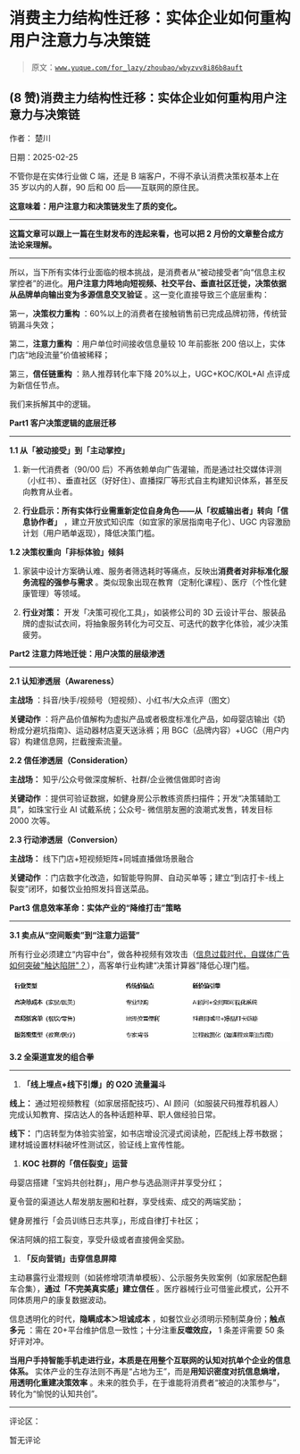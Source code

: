 # 消费主力结构性迁移：实体企业如何重构用户注意力与决策链

> 原文：[`www.yuque.com/for_lazy/zhoubao/wbyzvv8i86b8auft`](https://www.yuque.com/for_lazy/zhoubao/wbyzvv8i86b8auft)

## (8 赞)消费主力结构性迁移：实体企业如何重构用户注意力与决策链

作者： 楚川

日期：2025-02-25

不管你是在实体行业做 C 端，还是 B 端客户，不得不承认消费决策权基本上在 35 岁以内的人群，90 后和 00 后——互联网的原住民。

**这意味着：用户注意力和决策链发生了质的变化。**

**  **

**这篇文章可以跟上一篇在生财发布的连起来看，也可以把 2 月份的文章整合成方法论来理解。**

**  **

所以，当下所有实体行业面临的根本挑战，是消费者从“被动接受者”向“信息主权掌控者”的进化。**用户注意力阵地向短视频、社交平台、垂直社区迁徙，决策依据从品牌单向输出变为多源信息交叉验证** 。这一变化直接导致三个底层重构：

第一，**决策权力重构** ：60%以上的消费者在接触销售前已完成品牌初筛，传统营销漏斗失效；

第二，**注意力重构** ：用户单位时间接收信息量较 10 年前膨胀 200 倍以上，实体门店“地段流量”价值被稀释；

第三，**信任链重构** ：熟人推荐转化率下降 20%以上，UGC+KOC/KOL+AI 点评成为新信任节点。

我们来拆解其中的逻辑。

**Part1 客户决策逻辑的底层迁移**

**  **

**1.1 从「被动接受」到「主动掌控」**

1.  新一代消费者（90/00 后）不再依赖单向广告灌输，而是通过社交媒体评测（小红书）、垂直社区（好好住）、直播探厂等形式自主构建知识体系，甚至反向教育从业者。

2.  **行业启示：所有实体行业需重新定位自身角色——从「权威输出者」转向「信息协作者」** ，建立开放式知识库（如宜家的家居指南电子化）、UGC 内容激励计划（用户晒单返现），降低决策门槛。

**1.2 决策权重向「非标体验」倾斜**

1.  家装中设计方案确认难、服务者筛选耗时等痛点，反映出**消费者对非标准化服务流程的强参与需求** 。类似现象出现在教育（定制化课程）、医疗（个性化健康管理）等领域。

2.  **行业对策：** 开发「决策可视化工具」，如装修公司的 3D 云设计平台、服装品牌的虚拟试衣间，将抽象服务转化为可交互、可迭代的数字化体验，减少决策疲劳。

**Part2 注意力阵地迁徙：用户决策的层级渗透**

**  **

**2.1 认知渗透层（Awareness）**

**主战场** ：抖音/快手/视频号（短视频）、小红书/大众点评（图文）

**关键动作** ：将产品价值解构为虚拟产品或者极度标准化产品，如母婴店输出《奶粉成分避坑指南》、运动器材店夏天送泳裤；用 BGC（品牌内容）+UGC（用户内容）构建信息网，拦截搜索流量。

**2.2 信任渗透层（Consideration）**

**主战场：** 知乎/公众号做深度解析、社群/企业微信做即时咨询

**关键动作** ：提供可验证数据，如健身房公示教练资质扫描件；开发“决策辅助工具”，如珠宝行业 AI 试戴系统；公众号-
微信朋友圈的浪潮式发售，转发目标 2000 次等。

**2.3 行动渗透层（Conversion）**

**主战场：** 线下门店+短视频矩阵+同城直播做场景融合

**关键动作** ：门店数字化改造，如智能导购屏、自动买单等；建立“到店打卡-线上裂变”闭环，如餐饮业拍照发抖音送菜品。

**Part3 信息效率革命：实体产业的“降维打击”策略**

**  **

**3.1 卖点从“空间贩卖”到“注意力运营”**

所有行业必须建立“内容中台”，做各种视频有效攻击（[信息过载时代，自媒体广告如何突破"触达陷阱"？](https://mp.weixin.qq.com/s?__biz=MzU1NTE0MjQyNw==&mid=2247485100&idx=1&sn=c14a683251404b3162db4209708c4f79&scene=21#wechat_redirect)），高客单行业构建“决策计算器”降低心理门槛。

![](img/fd77268d7c88626000e4726a044d876b.png "None")

**3.2 全渠道宣发的组合拳**

**  **

1.  **「线上埋点+线下引爆」的 O2O 流量漏斗**

**线上：** 通过短视频教程（如家居搭配技巧）、AI 顾问（如服装尺码推荐机器人）完成认知教育、探店达人的各种话题种草、职人做经验日常。

**线下：** 门店转型为体验实验室，如书店增设沉浸式阅读舱，匹配线上荐书数据；建材城设置材料破坏性测试区，验证线上宣传性能。

1.  **KOC 社群的「信任裂变」运营**

母婴店搭建「宝妈共创社群」，用户参与选品测评并享受分红；

夏令营的渠道达人帮发朋友圈和社群，享受线索、成交的两端奖励；

健身房推行「会员训练日志共享」，形成自律打卡社区；

保洁阿姨的招工裂变，享受升级或者直接佣金奖励。

1.  **「反向营销」击穿信息屏障**

主动暴露行业潜规则（如装修增项清单模板）、公示服务失败案例（如家居配色翻车合集），**通过「不完美真实感」建立信任** 。医疗器械行业可借鉴此模式，公开不同体质用户的康复数据波动。

信息透明化的时代，**隐瞒成本＞坦诚成本** ，如餐饮业必须明示预制菜身份；**触点多元** ：需在 20+平台维护信息一致性；十分注重**反噬效应，** 1 条差评需要 50 条好评对冲。

**当用户手持智能手机走进行业，本质是在用整个互联网的认知对抗单个企业的信息体系。** 实体产业的生存法则不再是“占地为王”，而是**用知识密度对抗信息熵增，用透明化重建决策效率** 。未来的胜负手，在于谁能将消费者“被迫的决策参与”，转化为“愉悦的认知共创”。

* * *

评论区：

暂无评论